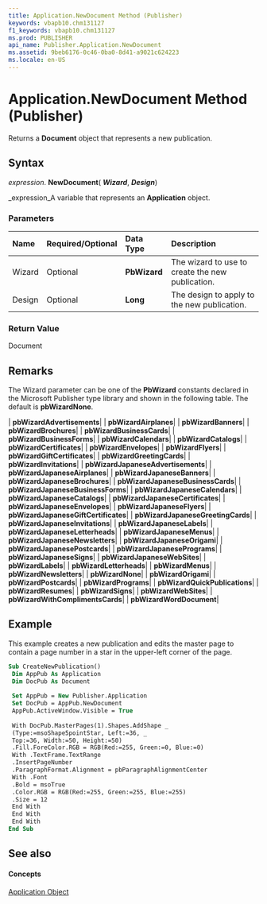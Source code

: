 ```yaml
---
title: Application.NewDocument Method (Publisher)
keywords: vbapb10.chm131127
f1_keywords: vbapb10.chm131127
ms.prod: PUBLISHER
api_name: Publisher.Application.NewDocument
ms.assetid: 9beb6176-0c46-0ba0-8d41-a9021c624223
ms.locale: en-US
---
```



# Application.NewDocument Method (Publisher)

Returns a  **Document** object that represents a new publication.


## Syntax

 _expression_. **NewDocument**( **_Wizard_**,  **_Design_**)

 _expression_A variable that represents an  **Application** object.


### Parameters



|**Name**|**Required/Optional**|**Data Type**|**Description**|
|:-----|:-----|:-----|:-----|
|Wizard|Optional| **PbWizard**|The wizard to use to create the new publication.|
|Design|Optional| **Long**|The design to apply to the new publication.|

### Return Value

Document


## Remarks

The Wizard parameter can be one of the  **PbWizard** constants declared in the Microsoft Publisher type library and shown in the following table. The default is **pbWizardNone**.





| **pbWizardAdvertisements**|
| **pbWizardAirplanes**|
| **pbWizardBanners**|
| **pbWizardBrochures**|
| **pbWizardBusinessCards**|
| **pbWizardBusinessForms**|
| **pbWizardCalendars**|
| **pbWizardCatalogs**|
| **pbWizardCertificates**|
| **pbWizardEnvelopes**|
| **pbWizardFlyers**|
| **pbWizardGiftCertificates**|
| **pbWizardGreetingCards**|
| **pbWizardInvitations**|
| **pbWizardJapaneseAdvertisements**|
| **pbWizardJapaneseAirplanes**|
| **pbWizardJapaneseBanners**|
| **pbWizardJapaneseBrochures**|
| **pbWizardJapaneseBusinessCards**|
| **pbWizardJapaneseBusinessForms**|
| **pbWizardJapaneseCalendars**|
| **pbWizardJapaneseCatalogs**|
| **pbWizardJapaneseCertificates**|
| **pbWizardJapaneseEnvelopes**|
| **pbWizardJapaneseFlyers**|
| **pbWizardJapaneseGiftCertificates**|
| **pbWizardJapaneseGreetingCards**|
| **pbWizardJapaneseInvitations**|
| **pbWizardJapaneseLabels**|
| **pbWizardJapaneseLetterheads**|
| **pbWizardJapaneseMenus**|
| **pbWizardJapaneseNewsletters**|
| **pbWizardJapaneseOrigami**|
| **pbWizardJapanesePostcards**|
| **pbWizardJapanesePrograms**|
| **pbWizardJapaneseSigns**|
| **pbWizardJapaneseWebSites**|
| **pbWizardLabels**|
| **pbWizardLetterheads**|
| **pbWizardMenus**|
| **pbWizardNewsletters**|
| **pbWizardNone**|
| **pbWizardOrigami**|
| **pbWizardPostcards**|
| **pbWizardPrograms**|
| **pbWizardQuickPublications**|
| **pbWizardResumes**|
| **pbWizardSigns**|
| **pbWizardWebSites**|
| **pbWizardWithComplimentsCards**|
| **pbWizardWordDocument**|

## Example

This example creates a new publication and edits the master page to contain a page number in a star in the upper-left corner of the page.


```vb
Sub CreateNewPublication() 
 Dim AppPub As Application 
 Dim DocPub As Document 
 
 Set AppPub = New Publisher.Application 
 Set DocPub = AppPub.NewDocument 
 AppPub.ActiveWindow.Visible = True 
 
 With DocPub.MasterPages(1).Shapes.AddShape _ 
 (Type:=msoShape5pointStar, Left:=36, _ 
 Top:=36, Width:=50, Height:=50) 
 .Fill.ForeColor.RGB = RGB(Red:=255, Green:=0, Blue:=0) 
 With .TextFrame.TextRange 
 .InsertPageNumber 
 .ParagraphFormat.Alignment = pbParagraphAlignmentCenter 
 With .Font 
 .Bold = msoTrue 
 .Color.RGB = RGB(Red:=255, Green:=255, Blue:=255) 
 .Size = 12 
 End With 
 End With 
 End With 
End Sub
```


## See also


#### Concepts


 [Application Object](application-object-publisher.md)

